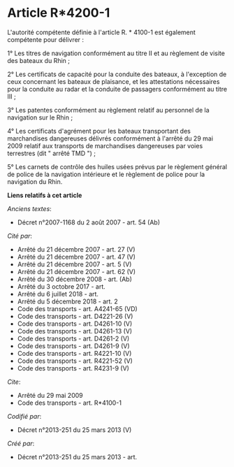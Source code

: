 # Article R*4200-1

L'autorité compétente définie à l'article R. * 4100-1 est également compétente pour délivrer : 

1° Les titres de navigation conformément au titre II et au règlement de visite des bateaux du Rhin ; 

2° Les certificats de capacité pour la conduite des bateaux, à l'exception de ceux concernant les bateaux de plaisance, et
les attestations nécessaires pour la conduite au radar et la conduite de passagers conformément au titre III ; 

3° Les patentes conformément au règlement relatif au personnel de la navigation sur le Rhin ; 

4° Les certificats d'agrément pour les bateaux transportant des marchandises dangereuses délivrés conformément à l'arrêté du
29 mai 2009 relatif aux transports de marchandises dangereuses par voies terrestres (dit " arrêté TMD ") ; 

5° Les carnets de contrôle des huiles usées prévus par le règlement général de police de la navigation intérieure et le
règlement de police pour la navigation du Rhin.

**Liens relatifs à cet article**

_Anciens textes_:

  - Décret n°2007-1168 du 2 août 2007 - art. 54 (Ab)

_Cité par_:

  - Arrêté du 21 décembre 2007 - art. 27 (V)
  - Arrêté du 21 décembre 2007 - art. 47 (V)
  - Arrêté du 21 décembre 2007 - art. 5 (V)
  - Arrêté du 21 décembre 2007 - art. 62 (V)
  - Arrêté du 30 décembre 2008 - art. (Ab)
  - Arrêté du 3 octobre 2017 - art.
  - Arrêté du 6 juillet 2018 - art.
  - Arrêté du 5 décembre 2018 - art. 2
  - Code des transports - art. A4241-65 (VD)
  - Code des transports - art. D4221-26 (V)
  - Code des transports - art. D4261-10 (V)
  - Code des transports - art. D4261-13 (V)
  - Code des transports - art. D4261-2 (V)
  - Code des transports - art. D4261-9 (V)
  - Code des transports - art. R4221-10 (V)
  - Code des transports - art. R4221-52 (V)
  - Code des transports - art. R4231-9 (V)

_Cite_:

  - Arrêté du 29 mai 2009
  - Code des transports - art. R*4100-1

_Codifié par_:

  - Décret n°2013-251 du 25 mars 2013 (V)

_Créé par_:

  - Décret n°2013-251 du 25 mars 2013 - art.
